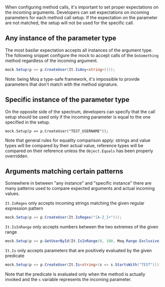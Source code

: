 When configuring method calls, it's important to set proper expectations on the incoming arguments. Developers can set expectations on incoming parameters for each method call setup. If the expectation on the parameter are not matched, the setup will not be used for the specific call.

## Any instance of the parameter type
The most basilar expectation accepts all instances of the argument type. The following snippet configure the mock to accept calls of the `DoSomething` method regardless of the incoming argument. 
```csharp
mock.Setup(p => p.CreateUser(It.IsAny<string>()));
```
Note: being Moq a type-safe framework, it's impossible to provide parameters that don't match with the method signature.

## Specific instance of the parameter type
On the opposite side of the spectrum, developers can specify that the call setup should be used only if the incoming parameter is equal to the one specified in the setup.
```
mock.Setup(p => p.CreateUser("TEST_USERNAME"));
```
Note that general rules for equality comparison apply: strings and value types will be compared by their actual value, reference types will be compared on their reference unless the `Object.Equals` has been properly overridden.

## Arguments matching certain patterns
Somewhere in between "any instance" and "specific instance" there are many patterns used to compare expected arguments and actual incoming values.

`It.IsRegex` only accepts incoming strings matching the given regular expression pattern
```csharp
mock.Setup(p => p.CreateUser(It.IsRegex("[A-Z_]+")));
```

`It.IsInRange` only accepts numbers between the two extremes of the given range
```csharp
mock.Setup(p => p.GetUserById(It.IsInRange(0, 100, Moq.Range.Exclusive)));
```

`It.Is` only accepts parameters that are positively evaluated by the given predicate
```csharp
mock.Setup(p => p.CreateUser(It.Is<string>(s => s.StartsWith("TEST"))));
```
Note that the predicate is evaluated only when the method is actually invoked and the `s` variable represents the incoming parameter.